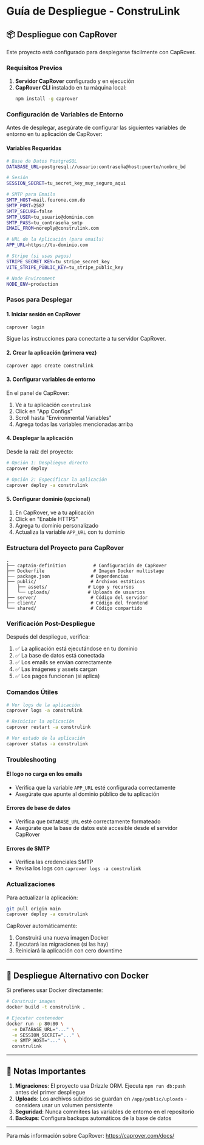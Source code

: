 # Guía de Despliegue - ConstruLink

## 📦 Despliegue con CapRover

Este proyecto está configurado para desplegarse fácilmente con CapRover.

### Requisitos Previos

1. **Servidor CapRover** configurado y en ejecución
2. **CapRover CLI** instalado en tu máquina local:
   ```bash
   npm install -g caprover
   ```

### Configuración de Variables de Entorno

Antes de desplegar, asegúrate de configurar las siguientes variables de entorno en tu aplicación de CapRover:

#### Variables Requeridas

```bash
# Base de Datos PostgreSQL
DATABASE_URL=postgresql://usuario:contraseña@host:puerto/nombre_bd

# Sesión
SESSION_SECRET=tu_secret_key_muy_seguro_aqui

# SMTP para Emails
SMTP_HOST=mail.fourone.com.do
SMTP_PORT=2587
SMTP_SECURE=false
SMTP_USER=tu_usuario@dominio.com
SMTP_PASS=tu_contraseña_smtp
EMAIL_FROM=noreply@construlink.com

# URL de la Aplicación (para emails)
APP_URL=https://tu-dominio.com

# Stripe (si usas pagos)
STRIPE_SECRET_KEY=tu_stripe_secret_key
VITE_STRIPE_PUBLIC_KEY=tu_stripe_public_key

# Node Environment
NODE_ENV=production
```

### Pasos para Desplegar

#### 1. Iniciar sesión en CapRover

```bash
caprover login
```

Sigue las instrucciones para conectarte a tu servidor CapRover.

#### 2. Crear la aplicación (primera vez)

```bash
caprover apps create construlink
```

#### 3. Configurar variables de entorno

En el panel de CapRover:
1. Ve a tu aplicación `construlink`
2. Click en "App Configs"
3. Scroll hasta "Environmental Variables"
4. Agrega todas las variables mencionadas arriba

#### 4. Desplegar la aplicación

Desde la raíz del proyecto:

```bash
# Opción 1: Despliegue directo
caprover deploy

# Opción 2: Especificar la aplicación
caprover deploy -a construlink
```

#### 5. Configurar dominio (opcional)

1. En CapRover, ve a tu aplicación
2. Click en "Enable HTTPS"
3. Agrega tu dominio personalizado
4. Actualiza la variable `APP_URL` con tu dominio

### Estructura del Proyecto para CapRover

```
.
├── captain-definition          # Configuración de CapRover
├── Dockerfile                  # Imagen Docker multistage
├── package.json               # Dependencias
├── public/                    # Archivos estáticos
│   ├── assets/               # Logo y recursos
│   └── uploads/              # Uploads de usuarios
├── server/                    # Código del servidor
├── client/                    # Código del frontend
└── shared/                    # Código compartido
```

### Verificación Post-Despliegue

Después del despliegue, verifica:

1. ✅ La aplicación está ejecutándose en tu dominio
2. ✅ La base de datos está conectada
3. ✅ Los emails se envían correctamente
4. ✅ Las imágenes y assets cargan
5. ✅ Los pagos funcionan (si aplica)

### Comandos Útiles

```bash
# Ver logs de la aplicación
caprover logs -a construlink

# Reiniciar la aplicación
caprover restart -a construlink

# Ver estado de la aplicación
caprover status -a construlink
```

### Troubleshooting

#### El logo no carga en los emails
- Verifica que la variable `APP_URL` esté configurada correctamente
- Asegúrate que apunte al dominio público de tu aplicación

#### Errores de base de datos
- Verifica que `DATABASE_URL` esté correctamente formateado
- Asegúrate que la base de datos esté accesible desde el servidor CapRover

#### Errores de SMTP
- Verifica las credenciales SMTP
- Revisa los logs con `caprover logs -a construlink`

### Actualizaciones

Para actualizar la aplicación:

```bash
git pull origin main
caprover deploy -a construlink
```

CapRover automáticamente:
1. Construirá una nueva imagen Docker
2. Ejecutará las migraciones (si las hay)
3. Reiniciará la aplicación con cero downtime

---

## 🚀 Despliegue Alternativo con Docker

Si prefieres usar Docker directamente:

```bash
# Construir imagen
docker build -t construlink .

# Ejecutar contenedor
docker run -p 80:80 \
  -e DATABASE_URL="..." \
  -e SESSION_SECRET="..." \
  -e SMTP_HOST="..." \
  construlink
```

---

## 📝 Notas Importantes

1. **Migraciones**: El proyecto usa Drizzle ORM. Ejecuta `npm run db:push` antes del primer despliegue
2. **Uploads**: Los archivos subidos se guardan en `/app/public/uploads` - considera usar un volumen persistente
3. **Seguridad**: Nunca commitees las variables de entorno en el repositorio
4. **Backups**: Configura backups automáticos de la base de datos

---

Para más información sobre CapRover: https://caprover.com/docs/
